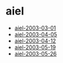 <!-- TITLE: aiel -->
<!-- SUBTITLE: Logs for aiel -->

# aiel

* [aiel-2003-03-01](aiel-2003-03-01)
* [aiel-2003-04-05](aiel-2003-04-05)
* [aiel-2003-04-12](aiel-2003-04-12)
* [aiel-2003-05-19](aiel-2003-05-19)
* [aiel-2003-05-26](aiel-2003-05-26)
